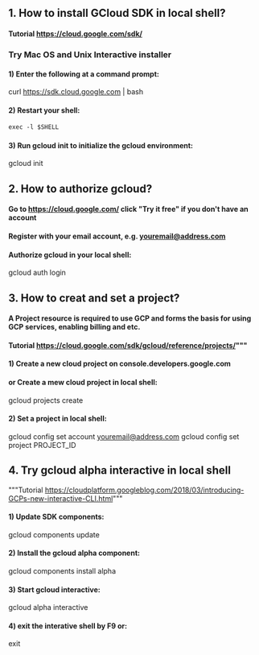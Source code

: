 ## 1. How to install GCloud SDK in local shell?
#### Tutorial https://cloud.google.com/sdk/

### Try Mac OS and Unix Interactive installer
#### 1) Enter the following at a command prompt:
curl https://sdk.cloud.google.com | bash

#### 2) Restart your shell:

```markdown
exec -l $SHELL
```

#### 3) Run gcloud init to initialize the gcloud environment:
gcloud init


## 2. How to authorize gcloud?
#### Go to https://cloud.google.com/ click "Try it free" if you don't have an account
#### Register with your email account, e.g. youremail@address.com
#### Authorize gcloud in your local shell:
gcloud auth login


## 3. How to creat and set a project?
#### A Project resource is required to use GCP and forms the basis for using GCP services, enabling billing and etc.
#### Tutorial https://cloud.google.com/sdk/gcloud/reference/projects/"""

#### 1) Create a new cloud project on console.developers.google.com
#### or Create a mew cloud project in local shell:
gcloud projects create

#### 2) Set a project in local shell:
gcloud config set account youremail@address.com
gcloud config set project PROJECT_ID


## 4. Try gcloud alpha interactive in local shell 
"""Tutorial https://cloudplatform.googleblog.com/2018/03/introducing-GCPs-new-interactive-CLI.html"""
#### 1) Update SDK components:
gcloud components update

#### 2) Install the gcloud alpha component:
gcloud components install alpha

#### 3) Start gcloud interactive:
gcloud alpha interactive

#### 4) exit the interative shell by F9 or:
exit
